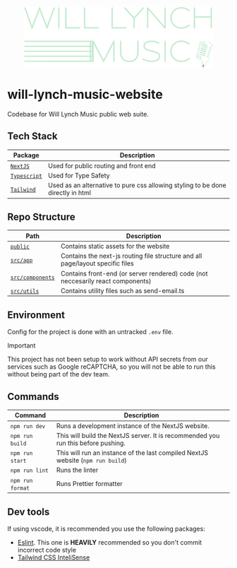 <div align="center">
  <a href="https://will-lynch-music-website.vercel.app/">
    <img src="wlm-logo.svg" alt="Will Lynch Music" height="140">
  </a>
</div>

# will-lynch-music-website
Codebase for Will Lynch Music public web suite.

## Tech Stack

| Package                                                                            | Description                                                                                           |
| ---------------------------------------------------------------------------------- | ----------------------------------------------------------------------------------------------------- |
| [`NextJS`](https://nextjs.org/)                                                    | Used for public routing and front end                                                                 |
| [`Typescript`](https://www.typescriptlang.org/)                                    | Used for Type Safety                                                                                  |
| [`Tailwind`](https://tailwindcss.com/)                                             | Used as an alternative to pure css allowing styling to be done directly in html                       |

## Repo Structure

| Path                               | Description                                                                                                                            |
| ---------------------------------- | -------------------------------------------------------------------------------------------------------------------------------------- |
| [`public`](public)                 | Contains static assets for the website                                                    |
| [`src/app`](src/app)               | Contains the next-js routing file structure and all page/layout specific files                     |
| [`src/components`](src/components) | Contains front-end (or server rendered) code (not neccesarily react components)                                                        |
| [`src/utils`](src/utils)           | Contains utility files such as send-email.ts                                    |

## Environment

Config for the project is done with an untracked `.env` file.

> [!IMPORTANT]
> This project has not been setup to work without API secrets from our services such as Google reCAPTCHA, so you will not be able to run this without being part of the dev team.

## Commands

| Command                    | Description                                              |
| -------------------------- | ----------------------------------------------------------------|
| `npm run dev`              | Runs a development instance of the NextJS website.   |
| `npm run build`            | This will build the NextJS server. It is recommended you run this before pushing. |
| `npm run start`            | This will run an instance of the last compiled NextJS website (`npm run build`)   |
| `npm run lint`             | Runs the linter                         |
| `npm run format`             | Runs Prettier formatter                                |

## Dev tools

If using vscode, it is recommended you use the following packages:

* [Eslint](https://marketplace.visualstudio.com/items?itemName=dbaeumer.vscode-eslint). This one is **HEAVILY** recommended so you don't commit incorrect code style
* [Tailwind CSS InteliSense](https://marketplace.visualstudio.com/items?itemName=bradlc.vscode-tailwindcss)
